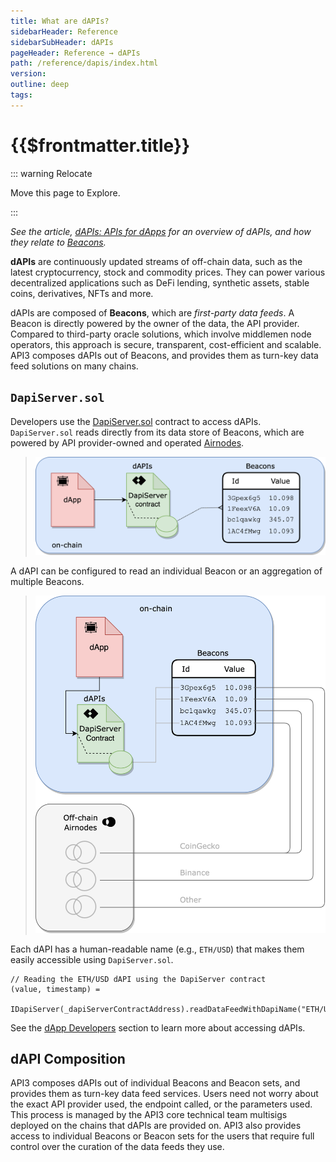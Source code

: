 ```yaml
---
title: What are dAPIs?
sidebarHeader: Reference
sidebarSubHeader: dAPIs
pageHeader: Reference → dAPIs
path: /reference/dapis/index.html
version:
outline: deep
tags:
---
```


<VersionWarning/>

<PageHeader/>

# {{$frontmatter.title}}

::: warning Relocate

Move this page to Explore.

:::

_See the article,
[dAPIs: APIs for dApps](https://medium.com/api3/dapis-apis-for-dapps-53b83f8d2493)
for an overview of dAPIs, and how they relate to
[Beacons](https://medium.com/api3/beacons-building-blocks-for-web3-data-connectivity-df6ad3eb5763)._

**dAPIs** are continuously updated streams of off-chain data, such as the latest
cryptocurrency, stock and commodity prices. They can power various decentralized
applications such as DeFi lending, synthetic assets, stable coins, derivatives,
NFTs and more.

dAPIs are composed of **Beacons**, which are _first-party data feeds_. A Beacon
is directly powered by the owner of the data, the API provider. Compared to
third-party oracle solutions, which involve middlemen node operators, this
approach is secure, transparent, cost-efficient and scalable. API3 composes
dAPIs out of Beacons, and provides them as turn-key data feed solutions on many
chains.

## `DapiServer.sol`

Developers use the
[DapiServer.sol](https://github.com/api3dao/airnode-protocol-v1/blob/main/contracts/dapis/DapiServer.sol)
contract to access dAPIs. `DapiServer.sol` reads directly from its data store of
Beacons, which are powered by API provider-owned and operated
[Airnodes](/reference/airnode/latest/).

> <img src="../assets/images/dapp-beacon.png" width="550px"/>

A dAPI can be configured to read an individual Beacon or an aggregation of
multiple Beacons.

> <img src="../assets/images/dapi-beacons.png" width="550px"/>

Each dAPI has a human-readable name (e.g., `ETH/USD`) that makes them easily
accessible using `DapiServer.sol`.

```solidity
// Reading the ETH/USD dAPI using the DapiServer contract
(value, timestamp) =
  IDapiServer(_dapiServerContractAddress).readDataFeedWithDapiName("ETH/USD");
```

See the [dApp Developers](./developers/) section to learn more about accessing
dAPIs.

## dAPI Composition

API3 composes dAPIs out of individual Beacons and Beacon sets, and provides them
as turn-key data feed services. Users need not worry about the exact API
provider used, the endpoint called, or the parameters used. This process is
managed by the API3 core technical team multisigs deployed on the chains that
dAPIs are provided on. API3 also provides access to individual Beacons or Beacon
sets for the users that require full control over the curation of the data feeds
they use.
